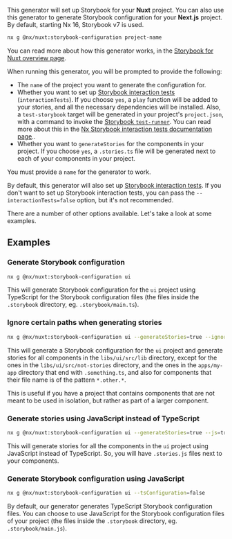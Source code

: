 This generator will set up Storybook for your **Nuxt** project. You can also use this generator to generate Storybook configuration for your **Next.js** project. By default, starting Nx 16, Storybook v7 is used.

```bash
nx g @nx/nuxt:storybook-configuration project-name
```

You can read more about how this generator works, in the [Storybook for Nuxt overview page](/recipes/storybook/overview-nuxt#generate-storybook-configuration-for-a-nuxt-project).

When running this generator, you will be prompted to provide the following:

- The `name` of the project you want to generate the configuration for.
- Whether you want to set up [Storybook interaction tests](https://storybook.js.org/docs/nuxt/writing-tests/interaction-testing) (`interactionTests`). If you choose `yes`, a `play` function will be added to your stories, and all the necessary dependencies will be installed. Also, a `test-storybook` target will be generated in your project's `project.json`, with a command to invoke the [Storybook `test-runner`](https://storybook.js.org/docs/nuxt/writing-tests/test-runner). You can read more about this in the [Nx Storybook interaction tests documentation page](/packages/storybook/documents/interaction-tests)..
- Whether you want to `generateStories` for the components in your project. If you choose `yes`, a `.stories.ts` file will be generated next to each of your components in your project.

You must provide a `name` for the generator to work.

By default, this generator will also set up [Storybook interaction tests](https://storybook.js.org/docs/nuxt/writing-tests/interaction-testing). If you don't want to set up Storybook interaction tests, you can pass the `--interactionTests=false` option, but it's not recommended.

There are a number of other options available. Let's take a look at some examples.

## Examples

### Generate Storybook configuration

```bash
nx g @nx/nuxt:storybook-configuration ui
```

This will generate Storybook configuration for the `ui` project using TypeScript for the Storybook configuration files (the files inside the `.storybook` directory, eg. `.storybook/main.ts`).

### Ignore certain paths when generating stories

```bash
nx g @nx/nuxt:storybook-configuration ui --generateStories=true --ignorePaths="libs/ui/src/not-stories/**,**/**/src/**/*.other.*,apps/my-app/**/*.something.ts"
```

This will generate a Storybook configuration for the `ui` project and generate stories for all components in the `libs/ui/src/lib` directory, except for the ones in the `libs/ui/src/not-stories` directory, and the ones in the `apps/my-app` directory that end with `.something.ts`, and also for components that their file name is of the pattern `*.other.*`.

This is useful if you have a project that contains components that are not meant to be used in isolation, but rather as part of a larger component.

### Generate stories using JavaScript instead of TypeScript

```bash
nx g @nx/nuxt:storybook-configuration ui --generateStories=true --js=true
```

This will generate stories for all the components in the `ui` project using JavaScript instead of TypeScript. So, you will have `.stories.js` files next to your components.

### Generate Storybook configuration using JavaScript

```bash
nx g @nx/nuxt:storybook-configuration ui --tsConfiguration=false
```

By default, our generator generates TypeScript Storybook configuration files. You can choose to use JavaScript for the Storybook configuration files of your project (the files inside the `.storybook` directory, eg. `.storybook/main.js`).
